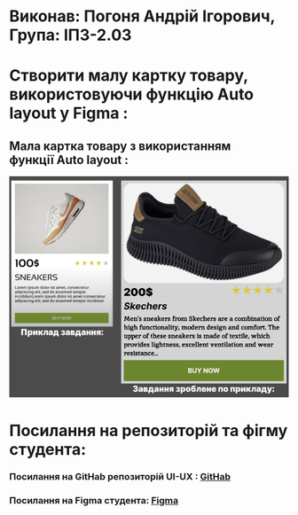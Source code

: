 # Виконав: Погоня Андрій Ігорович, Група: ІПЗ-2.03

# Створити малу картку товару,  використовуючи функцію Auto layout у Figma :

## Мала картка товару з використанням функції Auto layout :

![](images/Снимок%20экрана%202025-04-15%20200655.png)

# Посилання на репозиторій та фігму студента:

### Посилання на GitHab репозиторій UI-UX : [GitHab](https://github.com/Herder1836/UI-UX/tree/main)
### Посилання на Figma студента: [Figma](https://www.figma.com/design/9JonbFrIwWnEIc8VYWkqrX/workshop_9?node-id=0-1&p=f&t=lBYKJYu1o5pPEPBa-0)
